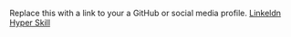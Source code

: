 Replace this with a link to your a GitHub or social media profile.
[Linkeldn](https://www.linkedin.com/in/ngugimuiruri/)
[Hyper Skill](https://hyperskill.org/profile/113273)
